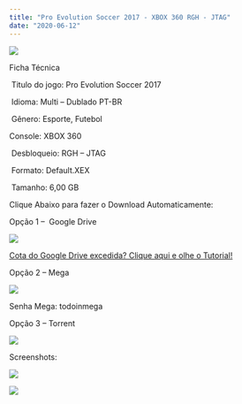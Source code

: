 ```yaml
---
title: "Pro Evolution Soccer 2017 - XBOX 360 RGH - JTAG"
date: "2020-06-12"
---
```


![](https://1.bp.blogspot.com/-EyzFOPuCzBc/XuQHgxF7eWI/AAAAAAAALdQ/JvyTopGHN-s6c5-hp41a6562Asg2SdOFACK4BGAsYHg/Screenshot_2.png)

Ficha Técnica

 Titulo do jogo: Pro Evolution Soccer 2017

 Idioma: Multi – Dublado PT-BR

 Gênero: Esporte, Futebol

Console: XBOX 360

 Desbloqueio: RGH – JTAG

 Formato: Default.XEX

 Tamanho: 6,00 GB

Clique Abaixo para fazer o Download Automaticamente:

Opção 1 –  Google Drive

[![](https://1.bp.blogspot.com/-4SUqXRoRWc0/XtsW72LDzrI/AAAAAAAAKHM/qo1oDro7CI03qjIvaVCl6yKZ3v_F_JvBwCK4BGAsYHg/APRENDA-Recupdsdasdasdaerado.png)](https://zee.gl/OqWNX)

[Cota do Google Drive excedida? Clique aqui e olhe o Tutorial!](https://ultragames-torrents.blogspot.com/2020/06/burlar-cota-do-google-drive.html) 

Opção 2 – Mega

[![](https://1.bp.blogspot.com/-fysMBE_30yA/XtsW8rOzeTI/AAAAAAAAKHQ/yEg2otqCtcAfsWIP0xI63y3c0eWdDVksQCK4BGAsYHg/MEGA.png)](https://zee.gl/cM6K)

Senha Mega: todoinmega

Opção 3 – Torrent

[![](https://1.bp.blogspot.com/-eNerQjlxWXg/Xsyoy1YwxPI/AAAAAAAAG8o/qs-0XGNQDR4jSn0uGinE3EzKZZ6GoZnEACPcBGAYYCw/s1600/LINK1.png)](https://zee.gl/zcYGz7R)

Screenshots:

[![](https://1.bp.blogspot.com/-0_0NkyAOOmE/XuQHgDzkCCI/AAAAAAAALdM/IBmjgAPkVE02lu0-KVqCCrW1x0xpVlhaACK4BGAsYHg/w400-h225/20172.jpg)](https://1.bp.blogspot.com/-0_0NkyAOOmE/XuQHgDzkCCI/AAAAAAAALdM/IBmjgAPkVE02lu0-KVqCCrW1x0xpVlhaACK4BGAsYHg/s770/20172.jpg)

[![](https://1.bp.blogspot.com/-OOFbZqR6fGs/XuQHfVE_79I/AAAAAAAALdI/yCf77T578CkIaKguL25_wP_nIIlEEygRACK4BGAsYHg/w400-h225/2017.jpg)](https://1.bp.blogspot.com/-OOFbZqR6fGs/XuQHfVE_79I/AAAAAAAALdI/yCf77T578CkIaKguL25_wP_nIIlEEygRACK4BGAsYHg/s1280/2017.jpg)
